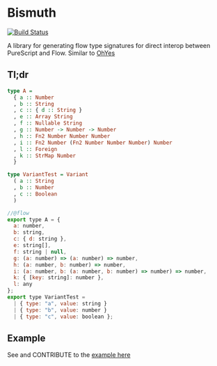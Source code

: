 # Bismuth

[![Build Status](https://travis-ci.org/justinwoo/purescript-bismuth.svg?branch=master)](https://travis-ci.org/justinwoo/purescript-bismuth)

A library for generating flow type signatures for direct interop between PureScript and Flow. Similar to [OhYes](https://github.com/justinwoo/purescript-ohyes)

## Tl;dr

```hs
type A =
  { a :: Number
  , b :: String
  , c :: { d :: String }
  , e :: Array String
  , f :: Nullable String
  , g :: Number -> Number -> Number
  , h :: Fn2 Number Number Number
  , i :: Fn2 Number (Fn2 Number Number Number) Number
  , l :: Foreign
  , k :: StrMap Number
  }

type VariantTest = Variant
  ( a :: String
  , b :: Number
  , c :: Boolean
  )
```

```js
//@flow
export type A = {
  a: number,
  b: string,
  c: { d: string },
  e: string[],
  f: string | null,
  g: (a: number) => (a: number) => number,
  h: (a: number, b: number) => number,
  i: (a: number, b: (a: number, b: number) => number) => number,
  k: { [key: string]: number },
  l: any
};
export type VariantTest =
  | { type: "a", value: string }
  | { type: "b", value: number }
  | { type: "c", value: boolean };
```

## Example

See and CONTRIBUTE to the [example here](https://github.com/justinwoo/bismuth-example)
